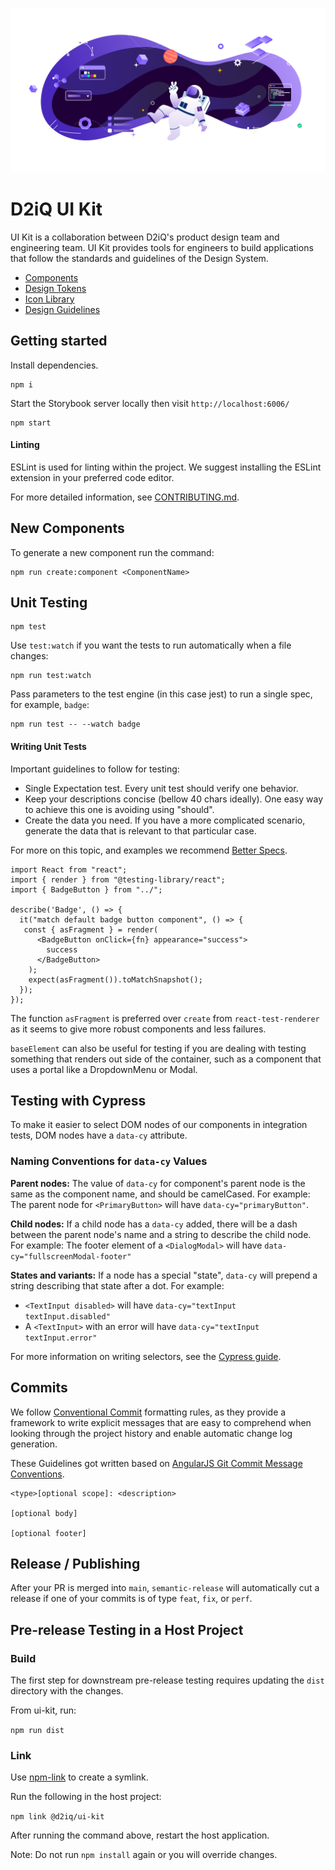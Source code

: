 ![UI Kit Space Banner](https://raw.githubusercontent.com/d2iq/ui-kit/main/.storybook/static/welcome-banner.svg)

# D2iQ UI Kit

UI Kit is a collaboration between D2iQ's product design team and engineering team. UI Kit provides tools for engineers to build applications that follow the standards and guidelines of the Design System.

- [Components](/packages)
- [Design Tokens](/packages/design-tokens)
- [Icon Library](/packages/icons)
- [Design Guidelines](/design-guidelines)

## Getting started

Install dependencies.

```
npm i
```

Start the Storybook server locally then visit `http://localhost:6006/`

```
npm start
```

#### Linting

ESLint is used for linting within the project. We suggest installing the ESLint extension in your preferred code editor.

For more detailed information, see [CONTRIBUTING.md](CONTRIBUTING.md#getting-started).

## New Components

To generate a new component run the command:

```
npm run create:component <ComponentName>
```

## Unit Testing

```
npm test
```

Use `test:watch` if you want the tests to run automatically when a file changes:

```
npm run test:watch
```

Pass parameters to the test engine (in this case jest) to run a single spec, for example, `badge`:

```
npm run test -- --watch badge
```

#### Writing Unit Tests

Important guidelines to follow for testing:

- Single Expectation test. Every unit test should verify one behavior.
- Keep your descriptions concise (bellow 40 chars ideally). One easy way to achieve this one is avoiding using "should".
- Create the data you need. If you have a more complicated scenario, generate the data that is relevant to that particular case.

For more on this topic, and examples we recommend
[Better Specs](http://www.betterspecs.org/).

```
import React from "react";
import { render } from "@testing-library/react";
import { BadgeButton } from "../";

describe('Badge', () => {
  it("match default badge button component", () => {
   const { asFragment } = render(
      <BadgeButton onClick={fn} appearance="success">
        success
      </BadgeButton>
    );
    expect(asFragment()).toMatchSnapshot();
  });
});
```

The function `asFragment` is preferred over `create` from `react-test-renderer` as it seems to give more robust components and less failures.

`baseElement` can also be useful for testing if you are dealing with testing something that renders out side of the container, such as a component that uses a portal like a DropdownMenu or Modal.

## Testing with Cypress

To make it easier to select DOM nodes of our components in integration tests, DOM nodes have a `data-cy` attribute.

### Naming Conventions for `data-cy` Values

**Parent nodes:** The value of `data-cy` for component's parent node is the same as the component name, and should be camelCased. For example: The parent node for `<PrimaryButton>` will have `data-cy="primaryButton"`.

**Child nodes:** If a child node has a `data-cy` added, there will be a dash between the parent node's name and a string to describe the child node. For example: The footer element of a `<DialogModal>` will have `data-cy="fullscreenModal-footer"`

**States and variants:** If a node has a special "state", `data-cy` will prepend a string describing that state after a dot.
For example:

- `<TextInput disabled>` will have `data-cy="textInput textInput.disabled"`
- A `<TextInput>` with an error will have `data-cy="textInput textInput.error"`

For more information on writing selectors, see the [Cypress guide](https://docs.cypress.io/guides/references/best-practices.html#Selecting-Elements).

## Commits

We follow [Conventional Commit](https://conventionalcommits.org/) formatting rules, as they provide a framework to write explicit messages that are easy to comprehend when looking through the project history and enable automatic change log generation.

These Guidelines got written based on [AngularJS Git Commit Message Conventions](https://github.com/angular/angular/blob/master/CONTRIBUTING.md#-commit-message-guidelines).

```
<type>[optional scope]: <description>

[optional body]

[optional footer]
```

## Release / Publishing

After your PR is merged into `main`, `semantic-release` will automatically cut a release if one of your commits is of type `feat`, `fix`, or `perf`.

## Pre-release Testing in a Host Project

### Build

The first step for downstream pre-release testing requires updating the `dist` directory with the changes.

From ui-kit, run:

`npm run dist`

### Link

Use [npm-link](https://docs.npmjs.com/cli/v8/commands/npm-link) to create a symlink.

Run the following in the host project:

`npm link @d2iq/ui-kit`

After running the command above, restart the host application.

Note: Do not run `npm install` again or you will override changes.
